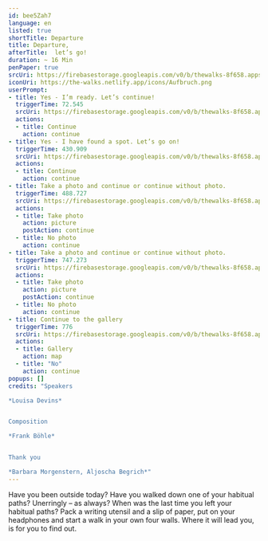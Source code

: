 ```yaml
---
id: bee5Zah7
language: en
listed: true
shortTitle: Departure
title: Departure,
afterTitle:  let’s go!
duration: ~ 16 Min
penPaper: true
srcUri: https://firebasestorage.googleapis.com/v0/b/thewalks-8f658.appspot.com/o/mp3%2Fv0%2Fen_bee5Zah7%2Fen_bee5Zah7.mp3?alt=media&token=f9392f56-8d77-41e1-8e07-3d6a61850e6f
iconUri: https://the-walks.netlify.app/icons/Aufbruch.png
userPrompt:
- title: Yes - I’m ready. Let’s continue!
  triggerTime: 72.545
  srcUri: https://firebasestorage.googleapis.com/v0/b/thewalks-8f658.appspot.com/o/mp3%2Fv0%2Fde_bee5Zah7%2Fde_bee5Zah7_loop_1.mp3?alt=media&token=61c4d8ff-7332-4b83-8ca9-d0951f94261c
  actions:
  - title: Continue
    action: continue
- title: Yes - I have found a spot. Let’s go on!
  triggerTime: 430.909
  srcUri: https://firebasestorage.googleapis.com/v0/b/thewalks-8f658.appspot.com/o/mp3%2Fv0%2Fde_bee5Zah7%2Fde_bee5Zah7_loop_2.mp3?alt=media&token=5cc78231-0772-44cb-b4bb-7efd873ad045
  actions:
  - title: Continue
    action: continue
- title: Take a photo and continue or continue without photo.
  triggerTime: 488.727
  srcUri: https://firebasestorage.googleapis.com/v0/b/thewalks-8f658.appspot.com/o/mp3%2Fv0%2Fde_bee5Zah7%2Fde_bee5Zah7_loop_3.mp3?alt=media&token=eee75c2a-c745-4e38-9bba-83d277346aa0
  actions:
  - title: Take photo
    action: picture
    postAction: continue
  - title: No photo
    action: continue
- title: Take a photo and continue or continue without photo.
  triggerTime: 747.273
  srcUri: https://firebasestorage.googleapis.com/v0/b/thewalks-8f658.appspot.com/o/mp3%2Fv0%2Fde_bee5Zah7%2Fde_bee5Zah7_loop_4.mp3?alt=media&token=3df62014-aaec-4560-8d39-4b792913f7ce
  actions:
  - title: Take photo
    action: picture
    postAction: continue
  - title: No photo
    action: continue
- title: Continue to the gallery
  triggerTime: 776
  srcUri: https://firebasestorage.googleapis.com/v0/b/thewalks-8f658.appspot.com/o/mp3%2Fv0%2Fde_bee5Zah7%2Fde_bee5Zah7_loop_3.mp3?alt=media&token=eee75c2a-c745-4e38-9bba-83d277346aa0
  actions:
  - title: Gallery
    action: map
  - title: "No"
    action: continue
popups: []
credits: "Speakers

*Louisa Devins*


Composition

*Frank Böhle*


Thank you

*Barbara Morgenstern, Aljoscha Begrich*"
---
```

Have you been outside today? Have you walked down one of your habitual paths? Unerringly – as always? When was the last time you left your habitual paths? Pack a writing utensil and a slip of paper, put on your headphones and start a walk in your own four walls. Where it will lead you, is for you to find out.
